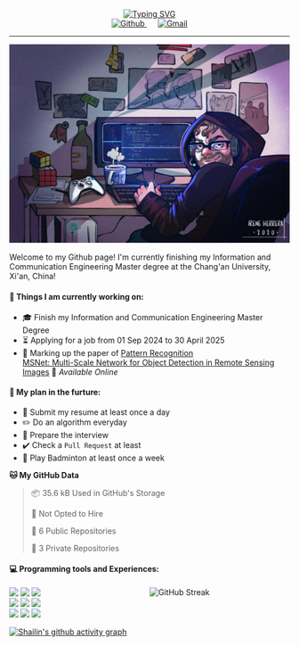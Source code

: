 <div style="text-align: center;">
    <a href="https://git.io/typing-svg">
        <img src="https://readme-typing-svg.demolab.com?font=Lucida+Handwriting&size=35&pause=1000&color=36F7EA&center=true&width=1000&height=50&lines=Welcome+to+Shailin's+World!" alt="Typing SVG" />
    </a>
</div>

<div align="center">
    <a href="https://github.com/ShailinXia">
        <img src="https://img.shields.io/badge/-Github-000?style=flat&logo=Github&logoColor=white" alt="Github" />
    </a>
    &nbsp;&nbsp;&nbsp;&nbsp;
    <a href="mailto:shailinxia666@gmail.com">
        <img src="https://img.shields.io/badge/-Gmail-c14438?style=flat&logo=Gmail&logoColor=white" alt="Gmail" />
    </a>
</div>

---

<img src="cover_image.jpg" />

Welcome to my Github page! I'm currently finishing my Information and Communication Engineering Master degree at the Chang'an University, Xi'an, China!  

<!--
<img align="right" alt="img" src="cover_image.jpg" width="40%" height="auto" />
-->
#### 🔭 Things I am currently working on: 
- :mortar_board: Finish my Information and Communication Engineering Master Degree  
- :hourglass_flowing_sand: Applying for a job from 01 Sep 2024 to 30 April 2025 
- :star2: Marking up the paper of [Pattern Recognition](https://www.sciencedirect.com/science/article/pii/S0031320324007349?via%3Dihub)  
  [MSNet: Multi-Scale Network for Object Detection in Remote Sensing Images](https://github.com/ShailinXia/MSNet) 🚀 *Available Online*

#### :scroll: My plan in the furture:
- :lollipop: Submit my resume at least once a day
- :pencil2: Do an algorithm everyday
- :see_no_evil: Prepare the interview
- ✔️ Check a `Pull Request` at least
- 🏸 Play Badminton at least once a week

<!--START_SECTION:waka-->
**🐱 My GitHub Data** 

> 📦 35.6 kB Used in GitHub's Storage 
 > 
> 🚫 Not Opted to Hire
 > 
> 📜 6 Public Repositories 
 > 
> 🔑 3 Private Repositories 
 > 

<!--END_SECTION:waka-->

#### :computer: Programming tools and Experiences:
<p>
 	<!--
	<img height="75%" alt="Shailin's GitHub status" align="right" src="https://github-readme-stats.vercel.app/api/top-langs/?username=ShailinXia&layout=donut" alt="Top Languages" /> 
	<img  width="50%" align="right" src="https://github-readme-stats.vercel.app/api/top-langs/?username=ShailinXia&hide_title=true&hide_border=true&layout=compact&langs_count=6&text_color=000&icon_color=fff&bg_color=0,52fa5a,4dfcff,c64dff&theme=graywhite" />
	-->
	<a href="https://git.io/streak-stats"><img width="50%" align="right" src="https://streak-stats.demolab.com?user=ShailinXia&theme=tokyonight-duo&hide_border=true" alt="GitHub Streak" /></a>
	<code><img width="12%" src="https://www.vectorlogo.zone/logos/python/python-ar21.svg"></code>
	<code><img width="12%" src="https://www.vectorlogo.zone/logos/jupyter/jupyter-ar21.svg"></code>
	<code><img width="12%" src="https://upload.wikimedia.org/wikipedia/commons/thumb/9/92/LaTeX_logo.svg/1200px-LaTeX_logo.svg.png"></code>
	<br />
	<code><img width="12%" src="https://www.vectorlogo.zone/logos/java/java-ar21.svg"></code>
	<code><img width="12%" src="https://www.vectorlogo.zone/logos/mysql/mysql-ar21.svg"></code>
	<code><img width="12%" src="https://www.vectorlogo.zone/logos/getpostman/getpostman-ar21.svg"></code>
	<br />
	<code><img width="12%" src="https://www.vectorlogo.zone/logos/hsbc/hsbc-ar21.svg"></code>
	<code><img width="12%" src="https://www.vectorlogo.zone/logos/atlassian_jira/atlassian_jira-ar21.svg"></code>
	<code><img width="12%" src="https://www.vectorlogo.zone/logos/google_cloud/google_cloud-ar21.svg"></code>
</p>


[![Shailin's github activity graph](https://github-readme-activity-graph.vercel.app/graph?username=ShailinXia&theme=elegant)](https://github.com/ashutosh00710/github-readme-activity-graph)

<!--
<div align="center">
	<img  src="https://github-readme-stats.vercel.app/api/top-langs/?username=ShailinXia&hide_title=true&hide_border=true&layout=compact&text_color=000&icon_color=fff&bg_color=0,52fa5a,4dfcff,c64dff&theme=graywhite" />
</div>
-->
